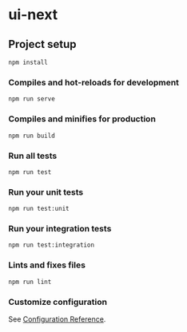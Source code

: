 # ui-next

## Project setup

```
npm install
```

### Compiles and hot-reloads for development

```
npm run serve
```

### Compiles and minifies for production

```
npm run build
```

### Run all tests

```
npm run test
```


### Run your unit tests

```
npm run test:unit
```


### Run your integration tests

```
npm run test:integration
```

### Lints and fixes files

```
npm run lint
```

### Customize configuration

See [Configuration Reference](https://cli.vuejs.org/config/).
